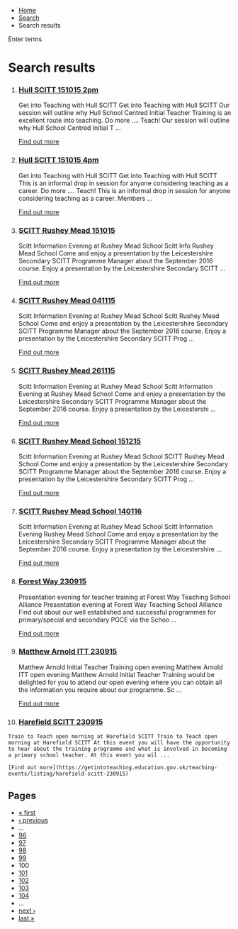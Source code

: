 *   [Home](/)
*   [Search](/search)
*   Search results

Enter terms 

Search results
==============

1.  ### [Hull SCITT 151015 2pm](https://getintoteaching.education.gov.uk/teaching-events/listing/hull-scitt-151015-2pm)
    
    Get into Teaching with Hull SCITT Get into Teaching with Hull SCITT Our session will outline why Hull School Centred Initial Teacher Training is an excellent route into teaching. Do more …. Teach! Our session will outline why Hull School Centred Initial T ...
    
    [Find out more](https://getintoteaching.education.gov.uk/teaching-events/listing/hull-scitt-151015-2pm)
    
2.  ### [Hull SCITT 151015 4pm](https://getintoteaching.education.gov.uk/teaching-events/listing/hull-scitt-151015-4pm)
    
    Get into Teaching with Hull SCITT Get into Teaching with Hull SCITT This is an informal drop in session for anyone considering teaching as a career. Do more …. Teach! This is an informal drop in session for anyone considering teaching as a career. Members ...
    
    [Find out more](https://getintoteaching.education.gov.uk/teaching-events/listing/hull-scitt-151015-4pm)
    
3.  ### [SCITT Rushey Mead 151015](https://getintoteaching.education.gov.uk/teaching-events/listing/scitt-rushey-mead-151015)
    
    Scitt Information Evening at Rushey Mead School Scitt Info Rushey Mead School Come and enjoy a presentation by the Leicestershire Secondary SCITT Programme Manager about the September 2016 course. Enjoy a presentation by the Leicestershire Secondary SCITT ...
    
    [Find out more](https://getintoteaching.education.gov.uk/teaching-events/listing/scitt-rushey-mead-151015)
    
4.  ### [SCITT Rushey Mead 041115](https://getintoteaching.education.gov.uk/teaching-events/listing/scitt-rushey-mead-041115)
    
    Scitt Information Evening at Rushey Mead School Scitt Rushey Mead School Come and enjoy a presentation by the Leicestershire Secondary SCITT Programme Manager about the September 2016 course. Enjoy a presentation by the Leicestershire Secondary SCITT Prog ...
    
    [Find out more](https://getintoteaching.education.gov.uk/teaching-events/listing/scitt-rushey-mead-041115)
    
5.  ### [SCITT Rushey Mead 261115](https://getintoteaching.education.gov.uk/teaching-events/listing/scitt-rushey-mead-261115)
    
    Scitt Information Evening at Rushey Mead School Scitt Information Evening at Rushey Mead School Come and enjoy a presentation by the Leicestershire Secondary SCITT Programme Manager about the September 2016 course. Enjoy a presentation by the Leicestershi ...
    
    [Find out more](https://getintoteaching.education.gov.uk/teaching-events/listing/scitt-rushey-mead-261115)
    
6.  ### [SCITT Rushey Mead School 151215](https://getintoteaching.education.gov.uk/teaching-events/listing/scitt-rushey-mead-school-151215)
    
    Scitt Information Evening at Rushey Mead School SCITT Rushey Mead School Come and enjoy a presentation by the Leicestershire Secondary SCITT Programme Manager about the September 2016 course. Enjoy a presentation by the Leicestershire Secondary SCITT Prog ...
    
    [Find out more](https://getintoteaching.education.gov.uk/teaching-events/listing/scitt-rushey-mead-school-151215)
    
7.  ### [SCITT Rushey Mead School 140116](https://getintoteaching.education.gov.uk/teaching-events/listing/scitt-rushey-mead-school-140116)
    
    Scitt Information Evening at Rushey Mead School Scitt Information Evening Rushey Mead School Come and enjoy a presentation by the Leicestershire Secondary SCITT Programme Manager about the September 2016 course. Enjoy a presentation by the Leicestershire ...
    
    [Find out more](https://getintoteaching.education.gov.uk/teaching-events/listing/scitt-rushey-mead-school-140116)
    
8.  ### [Forest Way 230915](https://getintoteaching.education.gov.uk/teaching-events/listing/forest-way-230915)
    
    Presentation evening for teacher training at Forest Way Teaching School Alliance Presentation evening at Forest Way Teaching School Alliance Find out about our well established and successful programmes for primary/special and secondary PGCE via the Schoo ...
    
    [Find out more](https://getintoteaching.education.gov.uk/teaching-events/listing/forest-way-230915)
    
9.  ### [Matthew Arnold ITT 230915](https://getintoteaching.education.gov.uk/teaching-events/listing/matthew-arnold-itt-230915)
    
    Matthew Arnold Initial Teacher Training open evening Matthew Arnold ITT open evening Matthew Arnold Initial Teacher Training would be delighted for you to attend our open evening where you can obtain all the information you require about our programme. Sc ...
    
    [Find out more](https://getintoteaching.education.gov.uk/teaching-events/listing/matthew-arnold-itt-230915)
    
10.  ### [Harefield SCITT 230915](https://getintoteaching.education.gov.uk/teaching-events/listing/harefield-scitt-230915)
    
    Train to Teach open morning at Harefield SCITT Train to Teach open morning at Harefield SCITT At this event you will have the opportunity to hear about the training programme and what is involved in becoming a primary school teacher. At this event you wil ...
    
    [Find out more](https://getintoteaching.education.gov.uk/teaching-events/listing/harefield-scitt-230915)
    

Pages
-----

*   [« first](/search/site "Go to first page")
*   [‹ previous](/search/site?page=98 "Go to previous page")
*   …
*   [96](/search/site?page=95 "Go to page 96")
*   [97](/search/site?page=96 "Go to page 97")
*   [98](/search/site?page=97 "Go to page 98")
*   [99](/search/site?page=98 "Go to page 99")
*   100
*   [101](/search/site?page=100 "Go to page 101")
*   [102](/search/site?page=101 "Go to page 102")
*   [103](/search/site?page=102 "Go to page 103")
*   [104](/search/site?page=103 "Go to page 104")
*   …
*   [next ›](/search/site?page=100 "Go to next page")
*   [last »](/search/site?page=1032 "Go to last page")